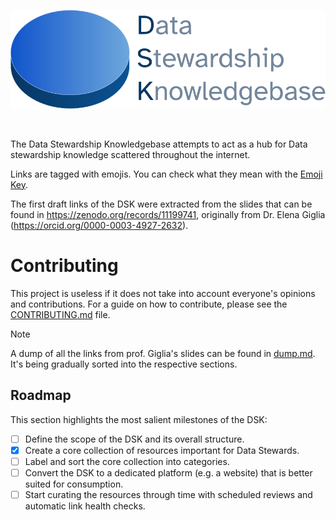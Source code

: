 <p align="center">
  
<picture>
  <source media="(prefers-color-scheme: dark)" srcset="https://github.com/MrHedmad/data-stewardship-knowledgebase/blob/main/src/resources/images/dks_logo_light.png?raw=true">
  <source media="(prefers-color-scheme: light)" srcset="https://github.com/MrHedmad/data-stewardship-knowledgebase/blob/main/src/resources/images/dks_logo_dark.png?raw=true">
  <img alt="The logo for the DSK" src="https://github.com/MrHedmad/data-stewardship-knowledgebase/blob/main/src/resources/images/dsk_logo_dark.png?raw=true" width=600>
</picture>

</p>

<br>

The Data Stewardship Knowledgebase attempts to act as a hub for Data stewardship knowledge scattered throughout the internet.

Links are tagged with emojis. You can check what they mean with the [Emoji Key](emoji_key.md).

The first draft links of the DSK were extracted from the slides that can be found in https://zenodo.org/records/11199741, originally from Dr. Elena Giglia (https://orcid.org/0000-0003-4927-2632).

# Contributing

This project is useless if it does not take into account everyone's opinions and contributions.
For a guide on how to contribute, please see the [CONTRIBUTING.md](CONTRIBUTING.md) file.

> [!NOTE]
> A dump of all the links from prof. Giglia's slides can be found in [dump.md](dump.md). It's being gradually sorted into the respective sections.

## Roadmap
This section highlights the most salient milestones of the DSK:
- [ ] Define the scope of the DSK and its overall structure.
- [X] Create a core collection of resources important for Data Stewards.
- [ ] Label and sort the core collection into categories.
- [ ] Convert the DSK to a dedicated platform (e.g. a website) that is better suited for consumption.
- [ ] Start curating the resources through time with scheduled reviews and automatic link health checks.
